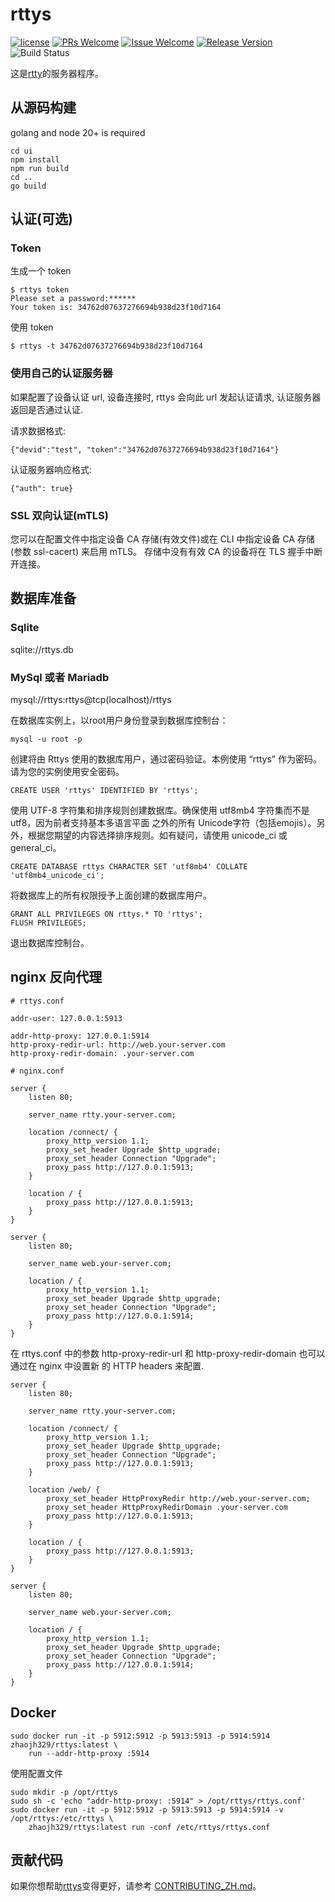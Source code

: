# rttys

[1]: https://img.shields.io/badge/license-MIT-brightgreen.svg?style=plastic
[2]: /LICENSE
[3]: https://img.shields.io/badge/PRs-welcome-brightgreen.svg?style=plastic
[4]: https://github.com/zhaojh329/rttys/pulls
[5]: https://img.shields.io/badge/Issues-welcome-brightgreen.svg?style=plastic
[6]: https://github.com/zhaojh329/rttys/issues/new
[7]: https://img.shields.io/badge/release-4.4.4-blue.svg?style=plastic
[8]: https://github.com/zhaojh329/rttys/releases
[9]: https://github.com/zhaojh329/rttys/workflows/build/badge.svg

[![license][1]][2]
[![PRs Welcome][3]][4]
[![Issue Welcome][5]][6]
[![Release Version][7]][8]
![Build Status][9]

这是[rtty](https://github.com/zhaojh329/rtty)的服务器程序。

## 从源码构建
golang and node 20+ is required

    cd ui
    npm install
    npm run build
    cd ..
    go build

## 认证(可选)
### Token
生成一个 token

    $ rttys token
    Please set a password:******
    Your token is: 34762d07637276694b938d23f10d7164

使用 token

    $ rttys -t 34762d07637276694b938d23f10d7164

### 使用自己的认证服务器
如果配置了设备认证 url, 设备连接时, rttys 会向此 url 发起认证请求, 认证服务器返回是否通过认证.

请求数据格式:

    {"devid":"test", "token":"34762d07637276694b938d23f10d7164"}

认证服务器响应格式:

    {"auth": true}

### SSL 双向认证(mTLS)
您可以在配置文件中指定设备 CA 存储(有效文件)或在 CLI 中指定设备 CA 存储(参数 ssl-cacert) 来启用 mTLS。
存储中没有有效 CA 的设备将在 TLS 握手中断开连接。

## 数据库准备
### Sqlite
sqlite://rttys.db

### MySql 或者 Mariadb
mysql://rttys:rttys@tcp(localhost)/rttys

在数据库实例上，以root用户身份登录到数据库控制台：
```
mysql -u root -p
```

创建将由 Rttys 使用的数据库用户，通过密码验证。本例使用 “rttys” 作为密码。请为您的实例使用安全密码。
```
CREATE USER 'rttys' IDENTIFIED BY 'rttys';
```

使用 UTF-8 字符集和排序规则创建数据库。确保使用 utf8mb4 字符集而不是 utf8，因为前者支持基本多语言平面
之外的所有 Unicode字符（包括emojis）。另外，根据您期望的内容选择排序规则。如有疑问，请使用 unicode_ci 或general_ci。
```
CREATE DATABASE rttys CHARACTER SET 'utf8mb4' COLLATE 'utf8mb4_unicode_ci';
```
将数据库上的所有权限授予上面创建的数据库用户。
```
GRANT ALL PRIVILEGES ON rttys.* TO 'rttys';
FLUSH PRIVILEGES;
```

退出数据库控制台。

## nginx 反向代理

```
# rttys.conf

addr-user: 127.0.0.1:5913

addr-http-proxy: 127.0.0.1:5914
http-proxy-redir-url: http://web.your-server.com
http-proxy-redir-domain: .your-server.com
```

```
# nginx.conf

server {
    listen 80;

    server_name rtty.your-server.com;

    location /connect/ {
        proxy_http_version 1.1;
        proxy_set_header Upgrade $http_upgrade;
        proxy_set_header Connection "Upgrade";
        proxy_pass http://127.0.0.1:5913;
    }

    location / {
        proxy_pass http://127.0.0.1:5913;
    }
}

server {
    listen 80;

    server_name web.your-server.com;

    location / {
        proxy_http_version 1.1;
        proxy_set_header Upgrade $http_upgrade;
        proxy_set_header Connection "Upgrade";
        proxy_pass http://127.0.0.1:5914;
    }
}
```

在 rttys.conf 中的参数 http-proxy-redir-url 和 http-proxy-redir-domain 也可以通过在 nginx 中设置新
的 HTTP headers 来配置.

```
server {
    listen 80;

    server_name rtty.your-server.com;

    location /connect/ {
        proxy_http_version 1.1;
        proxy_set_header Upgrade $http_upgrade;
        proxy_set_header Connection "Upgrade";
        proxy_pass http://127.0.0.1:5913;
    }

    location /web/ {
        proxy_set_header HttpProxyRedir http://web.your-server.com;
        proxy_set_header HttpProxyRedirDomain .your-server.com
        proxy_pass http://127.0.0.1:5913;
    }

    location / {
        proxy_pass http://127.0.0.1:5913;
    }
}

server {
    listen 80;

    server_name web.your-server.com;

    location / {
        proxy_http_version 1.1;
        proxy_set_header Upgrade $http_upgrade;
        proxy_set_header Connection "Upgrade";
        proxy_pass http://127.0.0.1:5914;
    }
}
```

## Docker

    sudo docker run -it -p 5912:5912 -p 5913:5913 -p 5914:5914 zhaojh329/rttys:latest \
        run --addr-http-proxy :5914

使用配置文件

    sudo mkdir -p /opt/rttys
    sudo sh -c 'echo "addr-http-proxy: :5914" > /opt/rttys/rttys.conf'
    sudo docker run -it -p 5912:5912 -p 5913:5913 -p 5914:5914 -v /opt/rttys:/etc/rttys \
        zhaojh329/rttys:latest run -conf /etc/rttys/rttys.conf

## 贡献代码
如果你想帮助[rttys](https://github.com/zhaojh329/rttys)变得更好，请参考
[CONTRIBUTING_ZH.md](https://github.com/zhaojh329/rttys/blob/master/CONTRIBUTING_ZH.md)。
